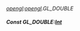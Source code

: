 _[opengl](../../modules/opengl/opengl-module.md):[opengl](../../modules/opengl/opengl-module.md).GL\_DOUBLE_
##### Const GL\_DOUBLE:[Int](../../modules/wonkey/wonkey-types-int.md)
